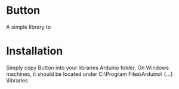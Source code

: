 # Button

A simple library to 

# Installation

Simply copy Button into your libraries Arduino folder.
On Windows machines, it should be located under C:\Program Files\Arduino\ {...} \libraries
